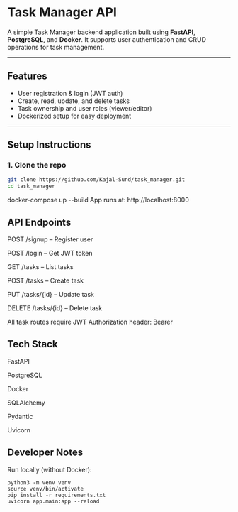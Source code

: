 # Task Manager API

A simple Task Manager backend application built using **FastAPI**, **PostgreSQL**, and **Docker**. It supports user authentication and CRUD operations for task management.

---

## Features

- User registration & login (JWT auth)
- Create, read, update, and delete tasks
- Task ownership and user roles (viewer/editor)
- Dockerized setup for easy deployment


---

## Setup Instructions

### 1. Clone the repo

```bash
git clone https://github.com/Kajal-Sund/task_manager.git
cd task_manager
```
docker-compose up --build
App runs at: http://localhost:8000

## API Endpoints
POST /signup – Register user

POST /login – Get JWT token

GET /tasks – List tasks

POST /tasks – Create task

PUT /tasks/{id} – Update task

DELETE /tasks/{id} – Delete task

All task routes require JWT Authorization header: Bearer <token>
## Tech Stack
FastAPI

PostgreSQL

Docker

SQLAlchemy

Pydantic

Uvicorn

## Developer Notes
Run locally (without Docker):
```
python3 -m venv venv
source venv/bin/activate
pip install -r requirements.txt
uvicorn app.main:app --reload
```